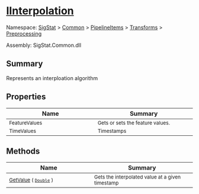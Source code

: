 # [IInterpolation](./IInterpolation.md)

Namespace: [SigStat]() > [Common](./../../../README.md) > [PipelineItems]() > [Transforms]() > [Preprocessing](./README.md)

Assembly: SigStat.Common.dll

## Summary
Represents an interploation algorithm

## Properties

| Name<div><a href="#"><img width=400></a></div> | Summary<div><a href="#"><img width=475></a></div> | 
| --- | --- | 
| <sub>FeatureValues</sub> | <sub>Gets or sets the feature values.</sub> | 
| <sub>TimeValues</sub> | <sub>Timestamps</sub> | 


## Methods

| Name<div><a href="#"><img width=400></a></div> | Summary<div><a href="#"><img width=475></a></div> | 
| --- | --- | 
| <sub>[GetValue](./Methods/IInterpolation-GetValue.md) ( [`Double`](https://docs.microsoft.com/en-us/dotnet/api/System.Double) )</sub> | <sub>Gets the interpolated value at a given timestamp</sub> | 


